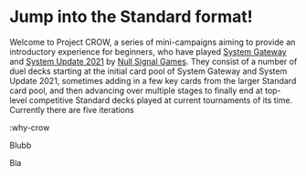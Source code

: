 # Jump into the Standard format!
Welcome to Project CROW, a series of mini-campaigns aiming to provide an introductory experience for beginners, who have played [System Gateway](https://nullsignal.games/products/system-gateway/) and [System Update 2021](https://nullsignal.games/products/system-update-2021/) by [Null Signal Games](https://nullsignal.games/).
They consist of a number of duel decks starting at the initial card pool of System Gateway and System Update 2021, sometimes adding in a few key cards from the larger Standard card pool, and then advancing over multiple stages to finally end at top-level competitive Standard decks played at current tournaments of its time.
Currently there are five iterations


:why-crow


Blubb

Bla